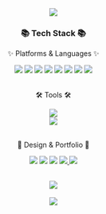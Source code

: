 <div align=center>
	<img src="https://capsule-render.vercel.app/api?type=waving&color=auto&height=200&section=header&text=HI👍%20안녕하세요&fontSize=40" />	
</div>
<div align=center>
	<h3>📚 Tech Stack 📚</h3>
	<p>✨ Platforms & Languages ✨</p>
</div>
<div align="center">
	<img src="https://img.shields.io/badge/HTML5-E34F26?style=flat&logo=HTML5&logoColor=white" />
	<img src="https://img.shields.io/badge/CSS3-1572B6?style=flat&logo=CSS3&logoColor=white" />
	<img src="https://img.shields.io/badge/JavaScript-F7DF1E?style=flat&logo=JavaScript&logoColor=white" />
	<img src="https://img.shields.io/badge/jQuery-0769AD?style=flat&logo=jQuery&logoColor=white" />
	<img src="https://img.shields.io/badge/Scss-CC6699?style=flat&logo=Scss&logoColor=white"/>
  	<img src="https://img.shields.io/badge/react-61DAFB?style=flat&logo=react&logoColor=black">
  	<img src="https://img.shields.io/badge/git-F05032?style=flat&logo=git&logoColor=white">
	<img src="https://img.shields.io/badge/vue-F05032?style=flat&logo=git&logoColor=orange">
</div>
	<br>

<div align=center>
	<p>🛠 Tools 🛠</p>
</div>
<div align=center>
	<img src="https://img.shields.io/badge/Visual%20Studio%20Code-007ACC?style=flat&logo=VisualStudioCode&logoColor=white" />
	<br>
	<img src="https://img.shields.io/badge/GitHub-181717?style=flat&logo=GitHub&logoColor=white" />
</div>
<br>
<div align=center>
	<p>🎨 Design & Portfolio 🎨</p>
</div>
<div align=center>
  <img src="https://img.shields.io/badge/Adobe Illustrator-FF9A00?style=flat-square&logo=Adobe Illustrator&logoColor=white"/>
  <img src="https://img.shields.io/badge/Adobe XD-FF61F6?style=flat-square&logo=Adobe XD&logoColor=white"/>
  <img src="https://img.shields.io/badge/Adobe Photoshop-31A8FF?style=flat-square&logo=Adobe Photoshop&logoColor=white"/>
	<a href="kr">
  <img src="https://img.shields.io/badge/Mail-30B980?style=flat&logo=Gmail&logoColor=white" />
	</a>
	<a href="https://">
  <img src="https://img.shields.io/badge/Notion-000000?style=flat&logo=Notion&logoColor=white" />
	</a>
	<br>
</div>
<div align=center>
	<br>

<img src="https://github-readme-stats.vercel.app/api/top-langs/?username=rlatldus&layout=compact"><br><br>
<img src="https://github-readme-stats.vercel.app/api?username=rlatldus&show_icons=true">
</div>
